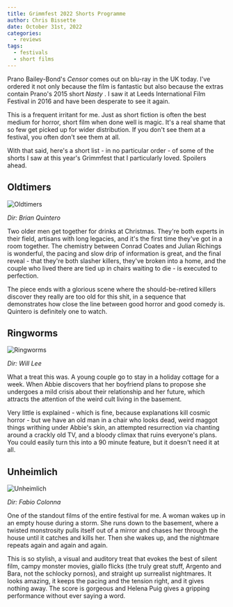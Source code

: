 ```yaml
---
title: Grimmfest 2022 Shorts Programme
author: Chris Bissette
date: October 31st, 2022
categories:
  - reviews
tags:
  - festivals
  - short films
---
```


Prano Bailey-Bond's *Censor* comes out on blu-ray in the UK today. I've ordered it not only because the film is fantastic but also because the extras contain Prano's 2015 short *Nasty* . I saw it at Leeds International Film Festival in 2016 and have been desperate to see it again.

This is a frequent irritant for me. Just as short fiction is often the best medium for horror, short film when done well is magic. It's a real shame that so few get picked up for wider distribution. If you don't see them at a festival, you often don't see them at all.

With that said, here's a short list - in no particular order - of some of the shorts I saw at this year's Grimmfest that I particularly loved. Spoilers ahead. 

## Oldtimers

![Oldtimers](../Images/_oldtimers.jpg)

*Dir: Brian Quintero*

Two older men get together for drinks at Christmas. They're both experts in their field, artisans with long legacies, and it's the first time they've got in a room together. The chemistry between Conrad Coates and Julian Richings is wonderful, the pacing and slow drip of information is great, and the final reveal - that they're both slasher killers, they've broken into a home, and the couple who lived there are tied up in chairs waiting to die - is executed to perfection. 

The piece ends with a glorious scene where the should-be-retired killers discover they really are too old for this shit, in a sequence that demonstrates how close the line between good horror and good comedy is. Quintero is definitely one to watch.

## Ringworms

![Ringworms](../Images/_ringworms.jpg)

*Dir: Will Lee*

What a treat this was. A young couple go to stay in a holiday cottage for a week. When Abbie discovers that her boyfriend plans to propose she undergoes a mild crisis about their relationship and her future, which attracts the attention of the weird cult living in the basement. 

Very little is explained - which is fine, because explanations kill cosmic horror - but we have an old man in a chair who looks dead, weird maggot things writhing under Abbie's skin, an attempted resurrection via chanting around a crackly old TV, and a bloody climax that ruins everyone's plans. You could easily turn this into a 90 minute feature, but it doesn't need it at all.

## Unheimlich

![Unheimlich](../Images/_unheimlich.jpg)

*Dir: Fabio Colonna*

One of the standout films of the entire festival for me. A woman wakes up in an empty house during a storm. She runs down to the basement, where a twisted monstrosity pulls itself out of a mirror and chases her through the house until it catches and kills her. Then she wakes up, and the nightmare repeats again and again and again.

This is so stylish, a visual and auditory treat that evokes the best of silent film, campy monster movies, giallo flicks (the truly great stuff, Argento and Bara, not the schlocky pornos), and straight up surrealist nightmares. It looks amazing, it keeps the pacing and the tension right, and it gives nothing away. The score is gorgeous and Helena Puig gives a gripping performance without ever saying a word.

